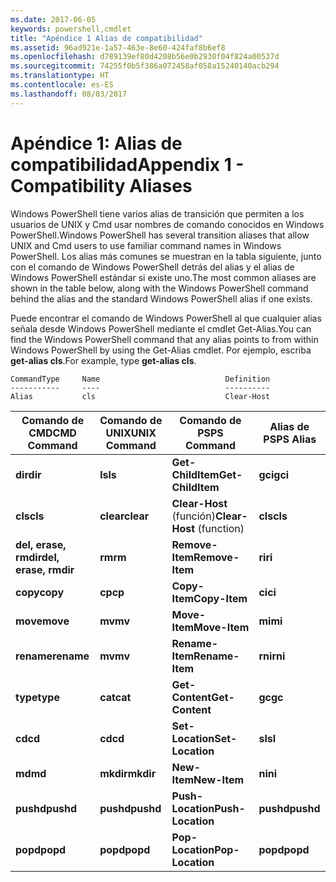 ```yaml
---
ms.date: 2017-06-05
keywords: powershell,cmdlet
title: "Apéndice 1 Alias de compatibilidad"
ms.assetid: 96ad921e-1a57-463e-8e60-424faf8b6ef8
ms.openlocfilehash: d789139ef80d4208b56e0b2930f04f824a00537d
ms.sourcegitcommit: 74255f0b5f386a072458af058a15240140acb294
ms.translationtype: HT
ms.contentlocale: es-ES
ms.lasthandoff: 08/03/2017
---
```

# <a name="appendix-1---compatibility-aliases"></a><span data-ttu-id="80579-103">Apéndice 1: Alias de compatibilidad</span><span class="sxs-lookup"><span data-stu-id="80579-103">Appendix 1 - Compatibility Aliases</span></span>
<span data-ttu-id="80579-104">Windows PowerShell tiene varios alias de transición que permiten a los usuarios de UNIX y Cmd usar nombres de comando conocidos en Windows PowerShell.</span><span class="sxs-lookup"><span data-stu-id="80579-104">Windows PowerShell has several transition aliases that allow UNIX and Cmd users to use familiar command names in Windows PowerShell.</span></span> <span data-ttu-id="80579-105">Los alias más comunes se muestran en la tabla siguiente, junto con el comando de Windows PowerShell detrás del alias y el alias de Windows PowerShell estándar si existe uno.</span><span class="sxs-lookup"><span data-stu-id="80579-105">The most common aliases are shown in the table below, along with the Windows PowerShell command behind the alias and the standard Windows PowerShell alias if one exists.</span></span>

<span data-ttu-id="80579-106">Puede encontrar el comando de Windows PowerShell al que cualquier alias señala desde Windows PowerShell mediante el cmdlet Get-Alias.</span><span class="sxs-lookup"><span data-stu-id="80579-106">You can find the Windows PowerShell command that any alias points to from within Windows PowerShell by using the Get-Alias cmdlet.</span></span> <span data-ttu-id="80579-107">Por ejemplo, escriba **get-alias cls**.</span><span class="sxs-lookup"><span data-stu-id="80579-107">For example, type **get-alias cls**.</span></span>

```
CommandType     Name                            Definition
-----------     ----                            ----------
Alias           cls                             Clear-Host
```

|<span data-ttu-id="80579-108">Comando de CMD</span><span class="sxs-lookup"><span data-stu-id="80579-108">CMD Command</span></span>|<span data-ttu-id="80579-109">Comando de UNIX</span><span class="sxs-lookup"><span data-stu-id="80579-109">UNIX Command</span></span>|<span data-ttu-id="80579-110">Comando de PS</span><span class="sxs-lookup"><span data-stu-id="80579-110">PS Command</span></span>|<span data-ttu-id="80579-111">Alias de PS</span><span class="sxs-lookup"><span data-stu-id="80579-111">PS Alias</span></span>|
|---------------|----------------|--------------|------------|
|<span data-ttu-id="80579-112">**dir**</span><span class="sxs-lookup"><span data-stu-id="80579-112">**dir**</span></span>|<span data-ttu-id="80579-113">**ls**</span><span class="sxs-lookup"><span data-stu-id="80579-113">**ls**</span></span>|<span data-ttu-id="80579-114">**Get-ChildItem**</span><span class="sxs-lookup"><span data-stu-id="80579-114">**Get-ChildItem**</span></span>|<span data-ttu-id="80579-115">**gci**</span><span class="sxs-lookup"><span data-stu-id="80579-115">**gci**</span></span>|
|<span data-ttu-id="80579-116">**cls**</span><span class="sxs-lookup"><span data-stu-id="80579-116">**cls**</span></span>|<span data-ttu-id="80579-117">**clear**</span><span class="sxs-lookup"><span data-stu-id="80579-117">**clear**</span></span>|<span data-ttu-id="80579-118">**Clear-Host** (función)</span><span class="sxs-lookup"><span data-stu-id="80579-118">**Clear-Host** (function)</span></span>|<span data-ttu-id="80579-119">**cls**</span><span class="sxs-lookup"><span data-stu-id="80579-119">**cls**</span></span>|
|<span data-ttu-id="80579-120">**del, erase, rmdir**</span><span class="sxs-lookup"><span data-stu-id="80579-120">**del, erase, rmdir**</span></span>|<span data-ttu-id="80579-121">**rm**</span><span class="sxs-lookup"><span data-stu-id="80579-121">**rm**</span></span>|<span data-ttu-id="80579-122">**Remove-Item**</span><span class="sxs-lookup"><span data-stu-id="80579-122">**Remove-Item**</span></span>|<span data-ttu-id="80579-123">**ri**</span><span class="sxs-lookup"><span data-stu-id="80579-123">**ri**</span></span>|
|<span data-ttu-id="80579-124">**copy**</span><span class="sxs-lookup"><span data-stu-id="80579-124">**copy**</span></span>|<span data-ttu-id="80579-125">**cp**</span><span class="sxs-lookup"><span data-stu-id="80579-125">**cp**</span></span>|<span data-ttu-id="80579-126">**Copy-Item**</span><span class="sxs-lookup"><span data-stu-id="80579-126">**Copy-Item**</span></span>|<span data-ttu-id="80579-127">**ci**</span><span class="sxs-lookup"><span data-stu-id="80579-127">**ci**</span></span>|
|<span data-ttu-id="80579-128">**move**</span><span class="sxs-lookup"><span data-stu-id="80579-128">**move**</span></span>|<span data-ttu-id="80579-129">**mv**</span><span class="sxs-lookup"><span data-stu-id="80579-129">**mv**</span></span>|<span data-ttu-id="80579-130">**Move-Item**</span><span class="sxs-lookup"><span data-stu-id="80579-130">**Move-Item**</span></span>|<span data-ttu-id="80579-131">**mi**</span><span class="sxs-lookup"><span data-stu-id="80579-131">**mi**</span></span>|
|<span data-ttu-id="80579-132">**rename**</span><span class="sxs-lookup"><span data-stu-id="80579-132">**rename**</span></span>|<span data-ttu-id="80579-133">**mv**</span><span class="sxs-lookup"><span data-stu-id="80579-133">**mv**</span></span>|<span data-ttu-id="80579-134">**Rename-Item**</span><span class="sxs-lookup"><span data-stu-id="80579-134">**Rename-Item**</span></span>|<span data-ttu-id="80579-135">**rni**</span><span class="sxs-lookup"><span data-stu-id="80579-135">**rni**</span></span>|
|<span data-ttu-id="80579-136">**type**</span><span class="sxs-lookup"><span data-stu-id="80579-136">**type**</span></span>|<span data-ttu-id="80579-137">**cat**</span><span class="sxs-lookup"><span data-stu-id="80579-137">**cat**</span></span>|<span data-ttu-id="80579-138">**Get-Content**</span><span class="sxs-lookup"><span data-stu-id="80579-138">**Get-Content**</span></span>|<span data-ttu-id="80579-139">**gc**</span><span class="sxs-lookup"><span data-stu-id="80579-139">**gc**</span></span>|
|<span data-ttu-id="80579-140">**cd**</span><span class="sxs-lookup"><span data-stu-id="80579-140">**cd**</span></span>|<span data-ttu-id="80579-141">**cd**</span><span class="sxs-lookup"><span data-stu-id="80579-141">**cd**</span></span>|<span data-ttu-id="80579-142">**Set-Location**</span><span class="sxs-lookup"><span data-stu-id="80579-142">**Set-Location**</span></span>|<span data-ttu-id="80579-143">**sl**</span><span class="sxs-lookup"><span data-stu-id="80579-143">**sl**</span></span>|
|<span data-ttu-id="80579-144">**md**</span><span class="sxs-lookup"><span data-stu-id="80579-144">**md**</span></span>|<span data-ttu-id="80579-145">**mkdir**</span><span class="sxs-lookup"><span data-stu-id="80579-145">**mkdir**</span></span>|<span data-ttu-id="80579-146">**New-Item**</span><span class="sxs-lookup"><span data-stu-id="80579-146">**New-Item**</span></span>|<span data-ttu-id="80579-147">**ni**</span><span class="sxs-lookup"><span data-stu-id="80579-147">**ni**</span></span>|
|<span data-ttu-id="80579-148">**pushd**</span><span class="sxs-lookup"><span data-stu-id="80579-148">**pushd**</span></span>|<span data-ttu-id="80579-149">**pushd**</span><span class="sxs-lookup"><span data-stu-id="80579-149">**pushd**</span></span>|<span data-ttu-id="80579-150">**Push-Location**</span><span class="sxs-lookup"><span data-stu-id="80579-150">**Push-Location**</span></span>|<span data-ttu-id="80579-151">**pushd**</span><span class="sxs-lookup"><span data-stu-id="80579-151">**pushd**</span></span>|
|<span data-ttu-id="80579-152">**popd**</span><span class="sxs-lookup"><span data-stu-id="80579-152">**popd**</span></span>|<span data-ttu-id="80579-153">**popd**</span><span class="sxs-lookup"><span data-stu-id="80579-153">**popd**</span></span>|<span data-ttu-id="80579-154">**Pop-Location**</span><span class="sxs-lookup"><span data-stu-id="80579-154">**Pop-Location**</span></span>|<span data-ttu-id="80579-155">**popd**</span><span class="sxs-lookup"><span data-stu-id="80579-155">**popd**</span></span>|

